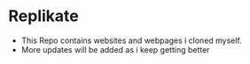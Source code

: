 # Replikate
* This Repo contains websites and webpages i cloned myself.
* More updates will be added as i keep getting better 

